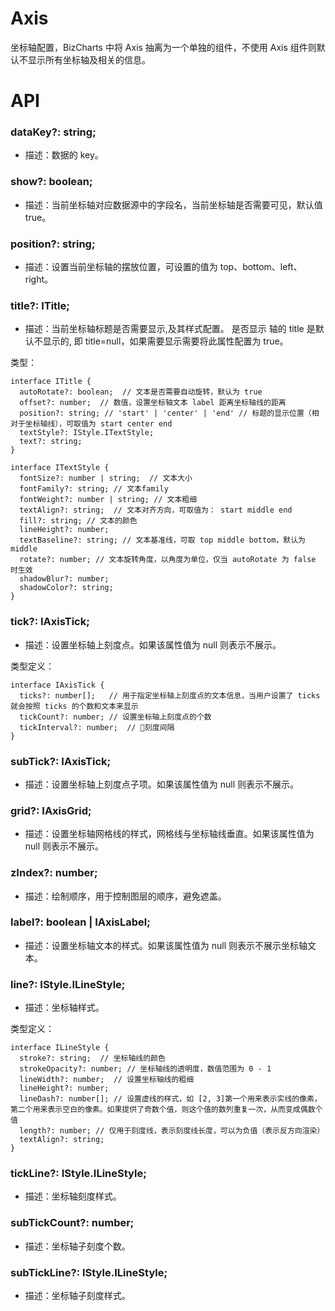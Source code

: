 # Axis

坐标轴配置，BizCharts 中将 Axis 抽离为一个单独的组件，不使用 Axis 组件则默认不显示所有坐标轴及相关的信息。

# API

### dataKey?: string;

- 描述：数据的 key。

### show?: boolean;

- 描述：当前坐标轴对应数据源中的字段名，当前坐标轴是否需要可见，默认值 true。

### position?: string;

- 描述：设置当前坐标轴的摆放位置，可设置的值为 top、bottom、left、right。

### title?: ITitle;

- 描述：当前坐标轴标题是否需要显示,及其样式配置。
  是否显示 轴的 title 是默认不显示的, 即 title=null，如果需要显示需要将此属性配置为 true。

类型：

```
interface ITitle {
  autoRotate?: boolean;  // 文本是否需要自动旋转，默认为 true
  offset?: number;  // 数值，设置坐标轴文本 label 距离坐标轴线的距离
  position?: string; // 'start' | 'center' | 'end' // 标题的显示位置（相对于坐标轴线），可取值为 start center end
  textStyle?: IStyle.ITextStyle;
  text?: string;
}
```

```
interface ITextStyle {
  fontSize?: number | string;  // 文本大小
  fontFamily?: string; // 文本family
  fontWeight?: number | string; // 文本粗细
  textAlign?: string;  // 文本对齐方向，可取值为： start middle end
  fill?: string; // 文本的颜色
  lineHeight?: number;
  textBaseline?: string; // 文本基准线，可取 top middle bottom，默认为middle
  rotate?: number; // 文本旋转角度，以角度为单位，仅当 autoRotate 为 false 时生效
  shadowBlur?: number;
  shadowColor?: string;
}
```

### tick?: IAxisTick;

- 描述：设置坐标轴上刻度点。如果该属性值为 null 则表示不展示。

类型定义：

```
interface IAxisTick {
  ticks?: number[];   // 用于指定坐标轴上刻度点的文本信息，当用户设置了 ticks 就会按照 ticks 的个数和文本来显示
  tickCount?: number; // 设置坐标轴上刻度点的个数
  tickInterval?: number;  // 刻度间隔
}
```

### subTick?: IAxisTick;

- 描述：设置坐标轴上刻度点子项。如果该属性值为 null 则表示不展示。

### grid?: IAxisGrid;

- 描述：设置坐标轴网格线的样式，网格线与坐标轴线垂直。如果该属性值为 null 则表示不展示。

### zIndex?: number;

- 描述：绘制顺序，用于控制图层的顺序，避免遮盖。

### label?: boolean | IAxisLabel;

- 描述：设置坐标轴文本的样式。如果该属性值为 null 则表示不展示坐标轴文本。

### line?: IStyle.ILineStyle;

- 描述：坐标轴样式。

类型定义：

```
interface ILineStyle {
  stroke?: string;  // 坐标轴线的颜色
  strokeOpacity?: number; // 坐标轴线的透明度，数值范围为 0 - 1
  lineWidth?: number;  // 设置坐标轴线的粗细
  lineHeight?: number;
  lineDash?: number[]; // 设置虚线的样式，如 [2, 3]第一个用来表示实线的像素，第二个用来表示空白的像素。如果提供了奇数个值，则这个值的数列重复一次，从而变成偶数个值
  length?: number; // 仅用于刻度线，表示刻度线长度，可以为负值（表示反方向渲染）
  textAlign?: string;
}
```

### tickLine?: IStyle.ILineStyle;

- 描述：坐标轴刻度样式。

### subTickCount?: number;

- 描述：坐标轴子刻度个数。

### subTickLine?: IStyle.ILineStyle;

- 描述：坐标轴子刻度样式。
